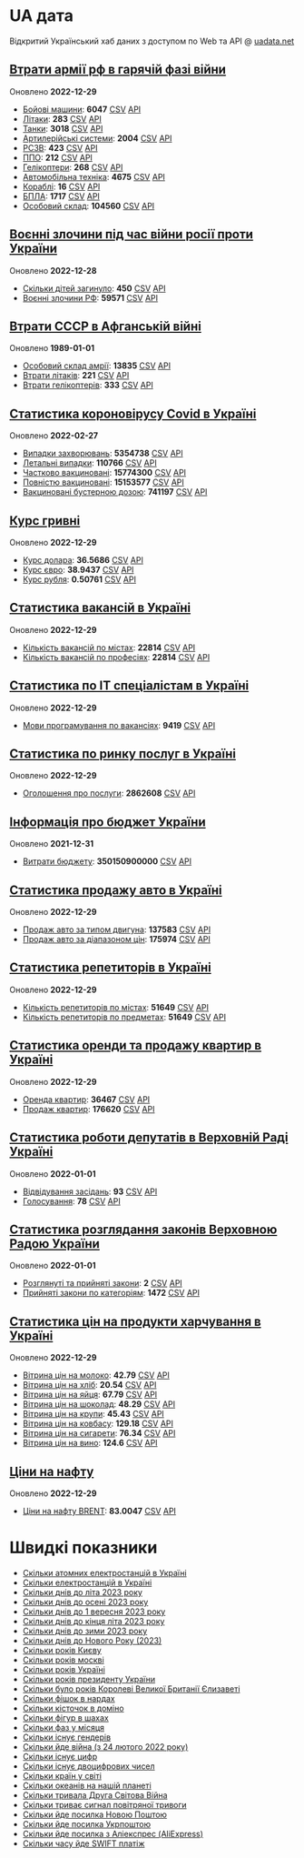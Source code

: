 # UA дата
Відкритий Український хаб даних з доступом по Web та API @ [uadata.net](https://uadata.net/)

## [Втрати армії рф в гарячій фазі війни](https://uadata.net/vtraty-rf.data)
Оновлено **2022-12-29**

- [Бойові машини](https://uadata.net/vtraty-rf:bbm.data): **6047** [CSV](/vtraty-rf/bbm.csv)  [API](https://uadata.net/api?e=1) 
- [Літаки](https://uadata.net/vtraty-rf:planes.data): **283** [CSV](/vtraty-rf/planes.csv)  [API](https://uadata.net/api?e=2) 
- [Танки](https://uadata.net/vtraty-rf:tanks.data): **3018** [CSV](/vtraty-rf/tanks.csv)  [API](https://uadata.net/api?e=3) 
- [Артилерійські системи](https://uadata.net/vtraty-rf:artilery.data): **2004** [CSV](/vtraty-rf/artilery.csv)  [API](https://uadata.net/api?e=4) 
- [РСЗВ](https://uadata.net/vtraty-rf:rszv.data): **423** [CSV](/vtraty-rf/rszv.csv)  [API](https://uadata.net/api?e=5) 
- [ППО](https://uadata.net/vtraty-rf:ppo.data): **212** [CSV](/vtraty-rf/ppo.csv)  [API](https://uadata.net/api?e=6) 
- [Гелікоптери](https://uadata.net/vtraty-rf:helicopters.data): **268** [CSV](/vtraty-rf/helicopters.csv)  [API](https://uadata.net/api?e=7) 
- [Автомобільна техніка](https://uadata.net/vtraty-rf:auto.data): **4675** [CSV](/vtraty-rf/auto.csv)  [API](https://uadata.net/api?e=8) 
- [Кораблі](https://uadata.net/vtraty-rf:ships.data): **16** [CSV](/vtraty-rf/ships.csv)  [API](https://uadata.net/api?e=9) 
- [БПЛА](https://uadata.net/vtraty-rf:bpla.data): **1717** [CSV](/vtraty-rf/bpla.csv)  [API](https://uadata.net/api?e=11) 
- [Особовий склад](https://uadata.net/vtraty-rf.data): **104560** [CSV](/vtraty-rf.csv)  [API](https://uadata.net/api?e=12) 

## [Воєнні злочини під час війни росії проти України](https://uadata.net/zlochiny-rf.data)
Оновлено **2022-12-28**

- [Скільки дітей загинуло](https://uadata.net/zlochiny-rf.data): **450** [CSV](/zlochiny-rf.csv)  [API](https://uadata.net/api?e=13) 
- [Воєнні злочини РФ](https://uadata.net/zlochiny-rf:registered-crimes.data): **59571** [CSV](/zlochiny-rf/registered-crimes.csv)  [API](https://uadata.net/api?e=14) 

## [Втрати СССР в Афганській війні](https://uadata.net/vtraty-su-in-afgan.data)
Оновлено **1989-01-01**

- [Особовий склад амрії](https://uadata.net/vtraty-su-in-afgan.data): **13835** [CSV](/vtraty-su-in-afgan.csv)  [API](https://uadata.net/api?e=18) 
- [Втрати літаків](https://uadata.net/vtraty-su-in-afgan:soviet-aircraft-losses-in-afgan-war.data): **221** [CSV](/vtraty-su-in-afgan/soviet-aircraft-losses-in-afgan-war.csv)  [API](https://uadata.net/api?e=19) 
- [Втрати гелікоптерів](https://uadata.net/vtraty-su-in-afgan:soviet-helicopters-losses-in-afgan-war.data): **333** [CSV](/vtraty-su-in-afgan/soviet-helicopters-losses-in-afgan-war.csv)  [API](https://uadata.net/api?e=27) 

## [Статистика короновірусу Covid в Україні](https://uadata.net/corona.data)
Оновлено **2022-02-27**

- [Випадки захворювань](https://uadata.net/corona.data): **5354738** [CSV](/corona.csv)  [API](https://uadata.net/api?e=22) 
- [Летальні випадки](https://uadata.net/corona:totla-deaths.data): **110766** [CSV](/corona/totla-deaths.csv)  [API](https://uadata.net/api?e=23) 
- [Частково вакциновані](https://uadata.net/corona:persons-vaccinated.data): **15774300** [CSV](/corona/persons-vaccinated.csv)  [API](https://uadata.net/api?e=24) 
- [Повністю вакциновані](https://uadata.net/corona:persons-fully-vaccinated.data): **15153577** [CSV](/corona/persons-fully-vaccinated.csv)  [API](https://uadata.net/api?e=25) 
- [Вакциновані бустерною дозою](https://uadata.net/corona:persons-with-booster.data): **741197** [CSV](/corona/persons-with-booster.csv)  [API](https://uadata.net/api?e=26) 

## [Курс гривні](https://uadata.net/kurs-hryvni.data)
Оновлено **2022-12-29**

- [Курс долара](https://uadata.net/kurs-hryvni.data): **36.5686** [CSV](/kurs-hryvni.csv)  [API](https://uadata.net/api?e=31) 
- [Курс євро](https://uadata.net/kurs-hryvni:euro-to-hryvna.data): **38.9437** [CSV](/kurs-hryvni/euro-to-hryvna.csv)  [API](https://uadata.net/api?e=32) 
- [Курс рубля](https://uadata.net/kurs-hryvni:fubl-to-hryvna.data): **0.50761** [CSV](/kurs-hryvni/fubl-to-hryvna.csv)  [API](https://uadata.net/api?e=33) 

## [Статистика вакансій в Україні](https://uadata.net/rynok-praci.data)
Оновлено **2022-12-29**

- [Кількість вакансій по містах](https://uadata.net/rynok-praci.data): **22814** [CSV](/rynok-praci.csv)  [API](https://uadata.net/api?e=35) 
- [Кількість вакансій по професіях](https://uadata.net/rynok-praci:positions.data): **22814** [CSV](/rynok-praci/positions.csv)  [API](https://uadata.net/api?e=36) 

## [Статистика по ІТ спеціалістам в Україні](https://uadata.net/rozrobka-softu.data)
Оновлено **2022-12-29**

- [Мови програмування по вакансіях](https://uadata.net/rozrobka-softu.data): **9419** [CSV](/rozrobka-softu.csv)  [API](https://uadata.net/api?e=39) 

## [Статистика по ринку послуг в Україні](https://uadata.net/poslugy.data)
Оновлено **2022-12-29**

- [Оголошення про послуги](https://uadata.net/poslugy.data): **2862608** [CSV](/poslugy.csv)  [API](https://uadata.net/api?e=40) 

## [Інформація про бюджет України](https://uadata.net/budget.data)
Оновлено **2021-12-31**

- [Витрати бюджету](https://uadata.net/budget.data): **350150900000** [CSV](/budget.csv)  [API](https://uadata.net/api?e=34) 

## [Статистика продажу авто в Україні](https://uadata.net/automobiles.data)
Оновлено **2022-12-29**

- [Продаж авто за типом двигуна](https://uadata.net/automobiles.data): **137583** [CSV](/automobiles.csv)  [API](https://uadata.net/api?e=41) 
- [Продаж авто за діапазоном цін](https://uadata.net/automobiles:auto-prices.data): **175974** [CSV](/automobiles/auto-prices.csv)  [API](https://uadata.net/api?e=42) 

## [Статистика репетиторів в Україні](https://uadata.net/tutors.data)
Оновлено **2022-12-29**

- [Кількість репетиторів по містах](https://uadata.net/tutors.data): **51649** [CSV](/tutors.csv)  [API](https://uadata.net/api?e=43) 
- [Кількість репетиторів по предметах](https://uadata.net/tutors:tutor-subjects.data): **51649** [CSV](/tutors/tutor-subjects.csv)  [API](https://uadata.net/api?e=44) 

## [Статистика оренди та продажу квартир в Україні](https://uadata.net/flats.data)
Оновлено **2022-12-29**

- [Оренда квартир](https://uadata.net/flats.data): **36467** [CSV](/flats.csv)  [API](https://uadata.net/api?e=45) 
- [Продаж квартир](https://uadata.net/flats:sell-flat.data): **176620** [CSV](/flats/sell-flat.csv)  [API](https://uadata.net/api?e=46) 

## [Статистика роботи депутатів в Верховній Раді Україні](https://uadata.net/rada-deputats.data)
Оновлено **2022-01-01**

- [Відвідування засідань](https://uadata.net/rada-deputats.data): **93** [CSV](/rada-deputats.csv)  [API](https://uadata.net/api?e=47) 
- [Голосування](https://uadata.net/rada-deputats:deputy-votes.data): **78** [CSV](/rada-deputats/deputy-votes.csv)  [API](https://uadata.net/api?e=48) 

## [Статистика розглядання законів Верховною Радою України](https://uadata.net/rada-laws.data)
Оновлено **2022-01-01**

- [Розглянуті та прийняті закони](https://uadata.net/rada-laws.data): **2** [CSV](/rada-laws.csv)  [API](https://uadata.net/api?e=49) 
- [Прийняті закони по категоріям](https://uadata.net/rada-laws:laws-by-cat.data): **1472** [CSV](/rada-laws/laws-by-cat.csv)  [API](https://uadata.net/api?e=50) 

## [Статистика цін на продукти харчування в Україні](https://uadata.net/ciny-na-producty.data)
Оновлено **2022-12-29**

- [Вітрина цін на молоко](https://uadata.net/ciny-na-producty:meals-milk-price.data): **42.79** [CSV](/ciny-na-producty/meals-milk-price.csv)  [API](https://uadata.net/api?e=51) 
- [Вітрина цін на хліб](https://uadata.net/ciny-na-producty.data): **20.54** [CSV](/ciny-na-producty.csv)  [API](https://uadata.net/api?e=52) 
- [Вітрина цін на яйця](https://uadata.net/ciny-na-producty:meals-price-eggs.data): **67.79** [CSV](/ciny-na-producty/meals-price-eggs.csv)  [API](https://uadata.net/api?e=53) 
- [Вітрина цін на шоколад](https://uadata.net/ciny-na-producty:meals-price-chocolate.data): **48.29** [CSV](/ciny-na-producty/meals-price-chocolate.csv)  [API](https://uadata.net/api?e=54) 
- [Вітрина цін на крупи](https://uadata.net/ciny-na-producty:meals-price-cereals.data): **45.43** [CSV](/ciny-na-producty/meals-price-cereals.csv)  [API](https://uadata.net/api?e=55) 
- [Вітрина цін на ковбасу](https://uadata.net/ciny-na-producty:meals-price-kolbasa.data): **129.18** [CSV](/ciny-na-producty/meals-price-kolbasa.csv)  [API](https://uadata.net/api?e=56) 
- [Вітрина цін на сигарети](https://uadata.net/ciny-na-producty:meals-price-cigarety.data): **76.34** [CSV](/ciny-na-producty/meals-price-cigarety.csv)  [API](https://uadata.net/api?e=57) 
- [Вітрина цін на вино](https://uadata.net/ciny-na-producty:meals-price-vino.data): **124.6** [CSV](/ciny-na-producty/meals-price-vino.csv)  [API](https://uadata.net/api?e=58) 

## [Ціни на нафту](https://uadata.net/ciny-na-naftu.data)
Оновлено **2022-12-29**

- [Ціни на нафту BRENT](https://uadata.net/ciny-na-naftu.data): **83.0047** [CSV](/ciny-na-naftu.csv)  [API](https://uadata.net/api?e=59) 

# Швидкі показники
- [Скільки атомних електростанцій в Україні](https://uadata.net/skilki-yadenih-stanciy.data)
- [Скільки електростанцій в Україні](https://uadata.net/skilki-electro-stanciy.data)
- [Скільки днів до літа 2023 року](https://uadata.net/skilki-dniv-do-lita.data)
- [Скільки днів до осені 2023 року](https://uadata.net/skilki-dniv-do-oseni.data)
- [Скільки днів до 1 вересня 2023 року](https://uadata.net/skilki-dniv-do-1-veresnya.data)
- [Скільки днів до кінця літа 2023 року](https://uadata.net/skilki-dniv-do-kinca-lita.data)
- [Скільки днів до зими 2023 року](https://uadata.net/skilki-dniv-do-zymy.data)
- [Скільки днів до Нового Року (2023)](https://uadata.net/skilki-dniv-do-novoho-roku.data)
- [Скільки років Києву](https://uadata.net/skilki-rokiv-kyevu.data)
- [Скільки років москві](https://uadata.net/skilki-rokiv-moskvi.data)
- [Скільки років Україні](https://uadata.net/skilki-rokiv-ukraini.data)
- [Скільки років президенту України](https://uadata.net/skilki-rokiv-presidentu.data)
- [Скільки було років Королеві Великої Британії Єлизаветі](https://uadata.net/skilki-rokiv-korolevi.data)
- [Скільки фішок в нардах](https://uadata.net/skilki-fishok-v-nardah.data)
- [Скільки кісточок в доміно](https://uadata.net/skilki-fishok-v-domino.data)
- [Скільки фігур в шахах](https://uadata.net/skilki-fishok-v-shahah.data)
- [Скільки фаз у місяця](https://uadata.net/skilki-faz-u-misyacya.data)
- [Скільки існує гендерів](https://uadata.net/skilki-genderiv.data)
- [Скільки йде війна (з 24 лютого 2022 року)](https://uadata.net/skilki-ide-viyna.data)
- [Скільки існує цифр](https://uadata.net/skilki-cyfr.data)
- [Скільки існує двоцифрових чисел](https://uadata.net/skilki-2-cyfr-chysel.data)
- [Скільки країн у світі](https://uadata.net/skilki-krain.data)
- [Скільки океанів на нашій планеті](https://uadata.net/skilki-okeaniv.data)
- [Скільки тривала Друга Світова Війна](https://uadata.net/skilki-tryvala-druga-svitova.data)
- [Скільки триває сигнал повітряної тривоги](https://uadata.net/skilki-tryve-tryvoga.data)
- [Скільки йде посилка Новою Поштою](https://uadata.net/skilki-ide-posylka-novoi-poshty.data)
- [Скільки йде посилка Укрпоштою](https://uadata.net/skilki-ide-posylka-ukrposhty.data)
- [Скільки йде посилка з Аліекспрес (AliExpress)](https://uadata.net/skilki-ide-posylka-aliexpress.data)
- [Скільки часу йде SWIFT платіж](https://uadata.net/skilki-ide-swift-perekaz.data)
